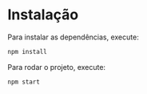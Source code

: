 # Instalação

Para instalar as dependências, execute:

```bash
npm install
```

Para rodar o projeto, execute:

```bash
npm start
```
